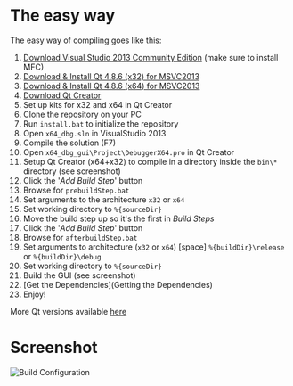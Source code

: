 # The easy way #

The easy way of compiling goes like this:

1. [Download Visual Studio 2013 Community Edition](https://www.visualstudio.com/products/visual-studio-community-vs) (make sure to install MFC)
2. [Download & Install Qt 4.8.6 (x32) for MSVC2013](http://sourceforge.net/projects/qt64ng/files/qt/x86/4.8.6/msvc2013/qt-4.8.6-x86-msvc2013.exe/download)
3. [Download & Install Qt 4.8.6 (x64) for MSVC2013](http://sourceforge.net/projects/qt64ng/files/qt/x86-64/4.8.6/msvc2013/qt-4.8.6-x64-msvc2013.exe/download)
4. [Download Qt Creator](http://download.qt-project.org/official_releases/qtcreator/3.1/3.1.1/qt-creator-opensource-windows-x86-3.1.1.exe)
5. Set up kits for x32 and x64 in Qt Creator
6. Clone the repository on your PC
7. Run `install.bat` to initialize the repository
8. Open `x64_dbg.sln` in VisualStudio 2013
9. Compile the solution (F7)
10. Open `x64_dbg_gui\Project\DebuggerX64.pro` in Qt Creator
11. Setup Qt Creator (x64+x32) to compile in a directory inside the `bin\*` directory (see screenshot)
12. Click the '*Add Build Step*' button
13. Browse for `prebuildStep.bat`
14. Set arguments to the architecture `x32` or `x64`
15. Set working directory to `%{sourceDir}`
16. Move the build step up so it's the first in *Build Steps*
17. Click the '*Add Build Step*' button
18. Browse for `afterbuildStep.bat`
19. Set arguments to architecture (`x32` or `x64`) [space] `%{buildDir}\release` or `%{buildDir}\debug`
20. Set working directory to `%{sourceDir}`
21. Build the GUI (see screenshot)
22. [Get the Dependencies](Getting the Dependencies)
23. Enjoy!

More Qt versions available [here](https://sourceforge.net/projects/qt64ng/files)

# Screenshot #
![Build Configuration](https://raw.githubusercontent.com/wiki/x64dbg/x64dbg/images/x64dbg_build_example_new.png)